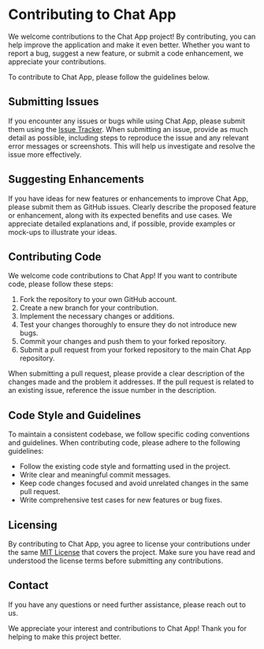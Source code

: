 # Contributing to Chat App

We welcome contributions to the Chat App project! By contributing, you can help improve the application and make it even better. Whether you want to report a bug, suggest a new feature, or submit a code enhancement, we appreciate your contributions.

To contribute to Chat App, please follow the guidelines below.

## Submitting Issues

If you encounter any issues or bugs while using Chat App, please submit them using the [Issue Tracker](https://github.com/farehiqbal/Chat-App-Clone/issues). When submitting an issue, provide as much detail as possible, including steps to reproduce the issue and any relevant error messages or screenshots. This will help us investigate and resolve the issue more effectively.

## Suggesting Enhancements

If you have ideas for new features or enhancements to improve Chat App, please submit them as GitHub issues. Clearly describe the proposed feature or enhancement, along with its expected benefits and use cases. We appreciate detailed explanations and, if possible, provide examples or mock-ups to illustrate your ideas.

## Contributing Code

We welcome code contributions to Chat App! If you want to contribute code, please follow these steps:

1. Fork the repository to your own GitHub account.
2. Create a new branch for your contribution.
3. Implement the necessary changes or additions.
4. Test your changes thoroughly to ensure they do not introduce new bugs.
5. Commit your changes and push them to your forked repository.
6. Submit a pull request from your forked repository to the main Chat App repository.

When submitting a pull request, please provide a clear description of the changes made and the problem it addresses. If the pull request is related to an existing issue, reference the issue number in the description.

## Code Style and Guidelines

To maintain a consistent codebase, we follow specific coding conventions and guidelines. When contributing code, please adhere to the following guidelines:

- Follow the existing code style and formatting used in the project.
- Write clear and meaningful commit messages.
- Keep code changes focused and avoid unrelated changes in the same pull request.
- Write comprehensive test cases for new features or bug fixes.

## Licensing

By contributing to Chat App, you agree to license your contributions under the same [MIT License](LICENSE) that covers the project. Make sure you have read and understood the license terms before submitting any contributions.

## Contact

If you have any questions or need further assistance, please reach out to us.

We appreciate your interest and contributions to Chat App! Thank you for helping to make this project better.